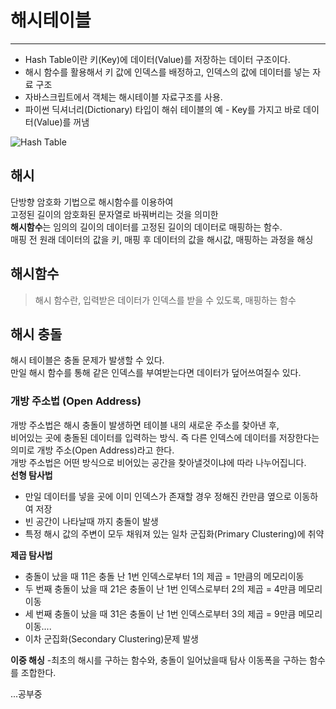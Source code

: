 # 해시테이블
***
- Hash Table이란 키(Key)에 데이터(Value)를 저장하는 데이터 구조이다.
- 해시 함수를 활용해서 키 값에 인덱스를 배정하고, 인덱스의 값에 데이터를 넣는 자료 구조
- 자바스크립트에서 객체는 해시테이블 자료구조를 사용.
- 파이썬 딕셔너리(Dictionary) 타입이 해쉬 테이블의 예 - Key를 가지고 바로 데이터(Value)를 꺼냄


![Hash Table](https://upload.wikimedia.org/wikipedia/commons/thumb/7/7d/Hash_table_3_1_1_0_1_0_0_SP.svg/315px-Hash_table_3_1_1_0_1_0_0_SP.svg.png)

## 해시
단방향 암호화 기법으로 해시함수를 이용하여</br>
고정된 길이의 암호화된 문자열로 바꿔버리는 것을 의미한</br>
**해시함수**는 임의의 길이의 데이터를 고정된 길이의 데이터로 매핑하는 함수. </br>
매핑 전 원래 데이터의 값을 키, 매핑 후 데이터의 값을 해시값, 매핑하는 과정을 해싱</br>

## 해시함수
>해시 함수란, 입력받은 데이터가 인덱스를 받을 수 있도록, 매핑하는 함수

## 해시 충돌
해시 테이블은 충돌 문제가 발생할 수 있다.</br>
만일 해시 함수를 통해 같은 인덱스를 부여받는다면 데이터가 덮어쓰여질수 있다.</br>

### 개방 주소법 (Open Address)
개방 주소법은 해시 충돌이 발생하면 테이블 내의 새로운 주소를 찾아낸 후,</br> 
비어있는 곳에 충돌된 데이터를 입력하는 방식. 
즉 다른 인덱스에 데이터를 저장한다는 의미로 개방 주소(Open Address)라고 한다.</br> 
개방 주소법은 어떤 방식으로 비어있는 공간을 찾아낼것이냐에 따라 나누어집니다.</br> 
**선형 탐사법**
- 만일 데이터를 넣을 곳에 이미 인덱스가 존재할 경우 정해진 칸만큼 옆으로 이동하여 저장
- 빈 공간이 나타날때 까지 충돌이 발생
- 특정 해시 값의 주변이 모두 채워져 있는 일차 군집화(Primary Clustering)에 취약

**제곱 탐사법**
- 충돌이 났을 때 11은 충돌 난 1번 인덱스로부터 1의 제곱 = 1만큼의 메모리이동
- 두 번째 충돌이 났을 때 21은 충돌이 난 1번 인덱스로부터 2의 제곱 = 4만큼 메모리 이동
- 세 번째 충돌이 났을 때 31은 충돌이 난 1번 인덱스로부터 3의 제곱 = 9만큼 메모리 이동....
- 이차 군집화(Secondary Clustering)문제 발생

**이중 해싱**
-최초의 해시를 구하는 함수와, 충돌이 일어났을때 탐사 이동폭을 구하는 함수를 조합한다.


...공부중

